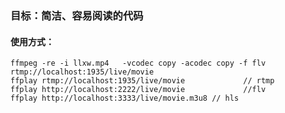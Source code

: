 ### 目标：简洁、容易阅读的代码

#### 使用方式：

```shell
ffmpeg -re -i llxw.mp4   -vcodec copy -acodec copy -f flv rtmp://localhost:1935/live/movie
ffplay rtmp://localhost:1935/live/movie 			// rtmp
ffplay http://localhost:2222/live/movie 			//flv
ffplay http://localhost:3333/live/movie.m3u8 // hls
```

